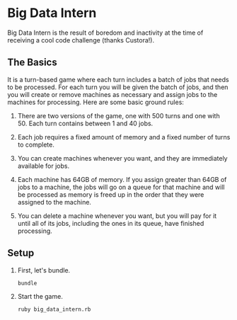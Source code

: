 # Big Data Intern #

Big Data Intern is the result of boredom and inactivity at the time of receiving a cool code challenge (thanks Custora!).

## The Basics ##

 It is a turn-based game where each turn includes a batch of jobs that needs to be processed. For
each turn you will be given the batch of jobs, and then you will create or remove machines as necessary and assign
jobs to the machines for processing. Here are some basic ground rules:

1. There are two versions of the game, one with 500 turns and one with 50. Each turn contains between 1 and 40 jobs.

2. Each job requires a fixed amount of memory and a fixed number of turns to complete.

3. You can create machines whenever you want, and they are immediately available for jobs.

4. Each machine has 64GB of memory. If you assign greater than 64GB of jobs to a machine, the jobs will go on a queue for that machine and will be processed as memory is freed up in the order that they were assigned to the machine.

5. You can delete a machine whenever you want, but you will pay for it until all of its jobs, including the ones in its queue, have finished processing.


## Setup ##


1. First, let's bundle.

    ```
    bundle
    ```

2. Start the game.

    ```
    ruby big_data_intern.rb
    ```
